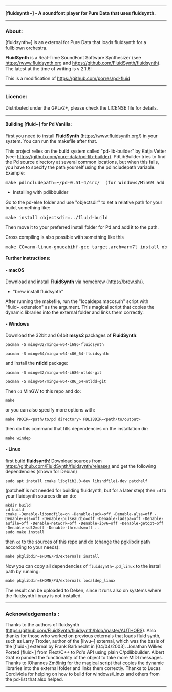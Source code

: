 * * *

**[fluidsynth~] - A soundfont player for Pure Data that uses fluidsynth.**

* * *

### About:

[fluidsynth~] is an external for Pure Data that loads fluidsynth for a fullblown orchestra.

**FluidSynth** is a Real-Time SoundFont Software Synthesizer (see https://www.fluidsynth.org and https://github.com/FluidSynth/fluidsynth). The latest at the time of writing is v 2.1.6!

This is a modification of https://github.com/porres/pd-fluid



--------------------------------------------------------------------------

### Licence:

Distributed under the GPLv2+, please check the LICENSE file for details.



--------------------------------------------------------------------------

#### Building [fluid~] for Pd Vanilla:

First you need to install  **FluidSynth** (https://www.fluidsynth.org/) in your system. You can run the makefile after that.

This project relies on the build system called "pd-lib-builder" by Katja Vetter (see: <https://github.com/pure-data/pd-lib-builder>). PdLibBuilder tries to find the Pd source directory at several common locations, but when this fails, you have to specify the path yourself using the pdincludepath variable. Example:

<pre>make pdincludepath=~/pd-0.51-4/src/  (for Windows/MinGW add 'pdbinpath=~/pd-0.51-4/bin/)</pre>

* Installing with pdlibbuilder

Go to the pd-else folder and use "objectsdir" to set a relative path for your build, something like:

<pre>make install objectsdir=../fluid-build</pre>

Then move it to your preferred install folder for Pd and add it to the path.

Cross compiling is also possible with something like this

<pre>make CC=arm-linux-gnueabihf-gcc target.arch=arm7l install objectsdir=../</pre>



#### Further instructions:

#### - macOS

Download and install **FluidSynth** via homebrew (https://brew.sh/).

- "brew install fluidsynth"

After running the makefile, run the "localdeps.macos.sh" script with "fluid~.extension" as the argument. This magical script that copies the dynamic libraries into the external folder and links them correctly.



#### - Windows

Download the 32bit and 64bit **msys2** packages of **FluidSynth**:

`pacman -S mingw32/mingw-w64-i686-fluidsynth`

`pacman -S mingw64/mingw-w64-x86_64-fluidsynth`

and install the **ntldd** package:

`pacman -S mingw32/mingw-w64-i686-ntldd-git`

`pacman -S mingw64/mingw-w64-x86_64-ntldd-git`

Then `cd` MinGW to this repo and do:

`make`

or you can also specify more options with:

`make PDDIR=<path/to/pd directory> PDLIBDIR=<path/to/output>`

then do this command that fills dependencies on the installation dir:

`make windep`



#### - Linux

first build **fluidsynth**! Download sources from https://github.com/FluidSynth/fluidsynth/releases and get the following dependencies (shown for Debian)

`sudo apt install cmake libglib2.0-dev libsndfile1-dev patchelf`

(patchelf is not needed for building fluidsynth, but for a later step)
then `cd` to your fluidsynth sources dir an do:

`````
mkdir build
cd build
cmake -Denable-libsndfile=on -Denable-jack=off -Denable-alsa=off -Denable-oss=off -Denable-pulseaudio=off -Denable-ladspa=off -Denable-aufile=off -Denable-network=off -Denable-ipv6=off -Denable-getopt=off -Denable-sdl2=off -Denable-threads=off ..
sudo make install
`````

then `cd` to the sources of this repo and do (change the pgklibdir path according to your needs):

`make pkglibdir=$HOME/Pd/externals install`

Now you can copy all dependencies of `fluidsynth~.pd_linux` to the install path by running:

`make pkglibdir=$HOME/Pd/externals localdep_linux`

The result can be uploaded to Deken, since it runs also on systems where the fluidsynth library is not installed.


--------------------------------------------------------------------------


### Acknowledgements :

Thanks to the authors of fluidsynth (https://github.com/FluidSynth/fluidsynth/blob/master/AUTHORS). Also thanks for those who worked on previous externals that loads fluid synth, such as Larry Troxler, author of the [iiwu~] external, which was the basis of the [fluid~] external by Frank Barknecht in [04/04/2003].  Jonathan Wilkes Ported [fluid~] from Flext/C++ to Pd's API using plain C/pdlibbuilder.  Albert Gräf expanded the functionality of the object to take more MIDI messages. Thanks to IOhannes Zmölnig for the magical script that copies the dynamic libraries into the external folder and links them correctly. Thanks to Lucas Cordiviola for helping on how to build for windows/Linux and others from the pd-list that also helped.



--------------------------------------------------------------------------

